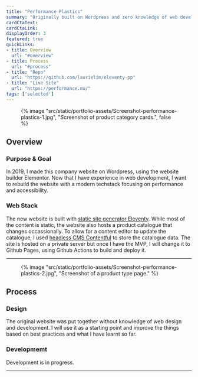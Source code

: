 ```yaml
---
title: "Performance Plastics"
summary: "Originally built on Wordpress and zero knowledge of web development. This is the first website I ever made."
cardCtaText:
cardCtaLink:
displayOrder: 3
featured: true
quickLinks:
- title: Overview
  url: "#overview"
- title: Process
  url: "#process"
- title: "Repo"
  url: "https://github.com/laurielim/eleventy-pp"
- title: "Live Site"
  url: "https://performance.mu/"
tags: ['selected']
---
```


<figure>
  {% image
    "src/static/portfolio-assets/Screenshot-performance-plastics-1.jpg",
    "Screenshot of product category cards.",
    false
  %}
</figure>

<h2 id="overview">Overview</h2>

### Purpose & Goal
In 2019, I made this company website on Wordpress, using the website builder Elementor. Now that I have experience in web development, I want to rebuild the website with a modern techstack focusing on performance and accessibility.

### Web Stack
The new website is built with [static site generator Eleventy](https://www.11ty.dev/). While most of the content is static, the website also hosts a product catalogue that changes occassionally. To allow for a content editor to update the catalogue, I used [headless CMS Contentful](https://www.contentful.com) to store the catalogue data. The site is hosted on a private server but once I have the MVP, I will change it to Github Pages, using Github Actions to build and deploy it.

---

<figure>
  {% image
    "src/static/portfolio-assets/Screenshot-performance-plastics-2.jpg",
    "Screenshot of a product type page."
  %}
</figure>

<h2 id="process">Process</h2>

### Design

The original website was put together without knowledge of web design and development. I will use it as a starting point and improve the things based on best practices and what I have learnt so far.

### Developmemt

Development is in progress.


---